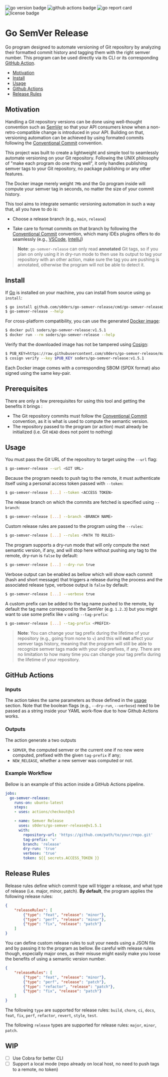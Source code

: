 <img alt="go version badge" src="https://img.shields.io/github/go-mod/go-version/s0ders/go-semver-release"> <img alt="github actions badge" src="https://github.com/s0ders/go-semver-release/actions/workflows/main.yaml/badge.svg"> <img alt="go report card" src="http://goreportcard.com/badge/github.com/s0ders/go-semver-release"> <img alt="license badge" src="https://img.shields.io/github/license/s0ders/go-semver-release">

# Go SemVer Release

Go program designed to automate versioning of Git repository by analyzing their formatted commit history and tagging them with the right semver number. This program can be used directly via its CLI or its corresponding [GitHub Action](https://github.com/marketplace/actions/go-semver-release).

<ul>
    <li><a href="#Motivation">Motivation</a></li>
    <li><a href="#Install">Install</a></li>
    <li><a href="#Usage">Usage</a></li>
    <li><a href="#github-actions">Github Actions</a></li>
    <li><a href="#release-rules">Release Rules</a></li>
</ul>


## Motivation

Handling a Git repository versions can be done using well-thought convention such as [SemVer](https://semver.org/) so that your API consumers know when a non-retro-compatible change is introduced in your API. Building on that, versioning automation can be achieved by using formated commits following the [Conventional Commit](https://www.conventionalcommits.org/en/v1.0.0/) convention. 

This project was built to create a lightweight and simple tool to seamlessly automate versioning on your Git repository. Following the UNIX philosophy of "make each program do one thing well", it only handles publishing semver tags to your Git repository, no package publishing or any other features. 

The Docker image merely weight `7Mb` and the Go program inside will compute your semver tag in seconds, no matter the size of your commit history.

This tool aims to integrate semantic versioning automation in such a way that, all you have to do is:

- Choose a release branch (e.g., `main`, `release`)

- Take care to format commits on that branch by following the [Conventional Commit](https://www.conventionalcommits.org/en/v1.0.0/) convention, which many IDEs plugins offers to do seamlessly (e.g., [VSCode](https://marketplace.visualstudio.com/items?itemName=vivaxy.vscode-conventional-commits), [IntelliJ](https://plugins.jetbrains.com/plugin/13389-conventional-commit))

> **Note**: `go-semver-release` can only read **annotated** Git tags, so if you plan on only using it in dry-run mode to then use its output to tag your repository with an other action, make sure the tag you are pushing is annotated, otherwise the program will not be able to detect it.

## Install

If [Go](https://go.dev) is installed on your machine, you can install from source using `go install`:

```bash
$ go install github.com/s0ders/go-semver-release/cmd/go-semver-release@v1.5.1
$ go-semver-release --help
```

For cross-platform compatibility, you can use the generated [Docker image](https://hub.docker.com/r/soders/go-semver-release/tags):

```bash
$ docker pull soders/go-semver-release:v1.5.1
$ docker run --rm soders/go-semver-release --help
```

Verify that the downloaded image has not be tampered using [Cosign](https://github.com/sigstore/cosign):
```bash
$ PUB_KEY=https://raw.githubusercontent.com/s0ders/go-semver-release/main/cosign.pub
$ cosign verify --key $PUB_KEY soders/go-semver-release:v1.5.1
```
Each Docker image comes with a corresponding SBOM (SPDX format) also signed using the same key-pair.

## Prerequisites

There are only a few prerequisites for using this tool and getting the benefits it brings :

- The Git repository commits must follow the [Conventional Commit](https://www.conventionalcommits.org/en/v1.0.0/) convention, as it is what is used to compute the semantic version.
- The repository passed to the program (or action) must already be initialized (i.e. Git `HEAD` does not point to nothing)



## Usage

You must pass the Git URL of the repository to target using the `--url` flag:

```bash
$ go-semver-release --url <GIT URL>
```

Because the program needs to push tag to the remote, it must authenticate itself using a personal access token passed with `--token`:

```bash
$ go-semver-release [...] --token <ACCESS TOKEN>
```

The release branch on which the commits are fetched is specified using `--branch`:

```bash
$ go-semver-release [...] --branch <BRANCH NAME>
```

Custom release rules are passed to the program using the `--rules`:

```bash
$ go-semver-release [...] --rules <PATH TO RULES>
```

The program supports a dry-run mode that will only compute the next semantic version, if any, and will stop here without pushing any tag to the remote, dry-run is `false` by default:

```bash
$ go-semver-release [...] --dry-run true
```

Verbose output can be enabled as bellow which will show each commit (hash and short message) that triggers a release during the process and the associated release type, verbose output is `false` by default:

```bash
$ go-semver-release [...] --verbose true
```

A custom prefix can be added to the tag name pushed to the remote, by default the tag name correspond to the SemVer (e.g. `1.2.3`) but you might want to use some prefix like `v` using `--tag-prefix`:

```bash
$ go-semver-release [...] --tag-prefix <PREFIX>
```

> **Note**: You can change your tag prefix during the lifetime of your repository (e.g., going from none to `v`) and this will **not** affect your semver tags history, meaning that the program will still be able to recognize semver tags made with your old-prefixes, if any. There are no limitation to how many time you can change your tag prefix during the lifetime of your repository.



## GitHub Actions

### Inputs

The action takes the same parameters as those defined in the <a href="#Usage">usage</a> section. Note that the boolean flags (e.g., `--dry-run`, `--verbose`) need to be passed as a string inside your YAML work-flow due to how Github Actions works.

### Outputs

The action generate a two outputs 
- `SEMVER`, the computed semver or the current one if no new were computed, prefixed with the given `tag-prefix` if any;
- `NEW_RELEASE`, whether a new semver was computed or not.

### Example Workflow

Bellow is an example of this action inside a GitHub Actions pipeline.

```yaml
jobs:
  go-semver-release:
    runs-on: ubuntu-latest
    steps:
    - uses: actions/checkout@v3

    - name: Semver Release
      uses: s0ders/go-semver-release@v1.5.1
      with:
        repository-url: 'https://github.com/path/to/your/repo.git'
        tag-prefix: 'v'
        branch: 'release'
        dry-run: 'true'
        verbose: 'true'
        token: ${{ secrets.ACCESS_TOKEN }}
```

## Release Rules

Release rules define which commit type will trigger a release, and what type of release (i.e. major, minor, patch). **By default**, the program applies the following release rules:

```json
{
    "releaseRules": [
        {"type": "feat", "release": "minor"},
        {"type": "perf", "release": "minor"},
        {"type": "fix", "release": "patch"}
    ]
}
```

You can define custom release rules to suit your needs using a JSON file and by passing it to the program as bellow. Be careful with release rules though, especially major ones, as their misuse might easily make you loose the benefits of using a semantic version number.

```json
{
    "releaseRules": [
        {"type": "feat", "release": "minor"},
        {"type": "perf", "release": "patch"},
        {"type": "refactor", "release": "patch"},
        {"type": "fix", "release": "patch"}
    ]
}
```

The following `type` are supported for release rules: `build`, `chore`, `ci`, `docs`, `feat`, `fix`, `perf`, `refactor`, `revert`, `style`, `test`.

The following `release` types are supported for release rules: `major`, `minor`, `patch`.

## WIP

- [ ] Use Cobra for better CLI
- [ ] Support a local mode (repo already on local host, no need to push tags to a remote, no token)